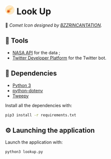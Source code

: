 <h1>
  <img src="assets/img/lookup-logo.png" width="30" title="hover text">
  Look Up
</h1>

:art: _Comet Icon designed by [BZZRINCANTATION](https://www.flaticon.com/authors/bzzrincantation)._

## :hammer: Tools

- [NASA API](https://api.nasa.gov/) for the data ;
- [Twitter Developer Platform](https://developer.twitter.com/en) for the Twitter bot.

## :bookmark_tabs: Dependencies

- [Python 3](https://www.python.org/downloads/)
- [python-dotenv](https://pypi.org/project/python-dotenv/)
- [Tweepy](https://www.tweepy.org/)

Install all the dependencies with:

```bash
pip3 install -r requirements.txt
```

## :gear: Launching the application

Launch the application with:

```bash
python3 lookup.py
```
